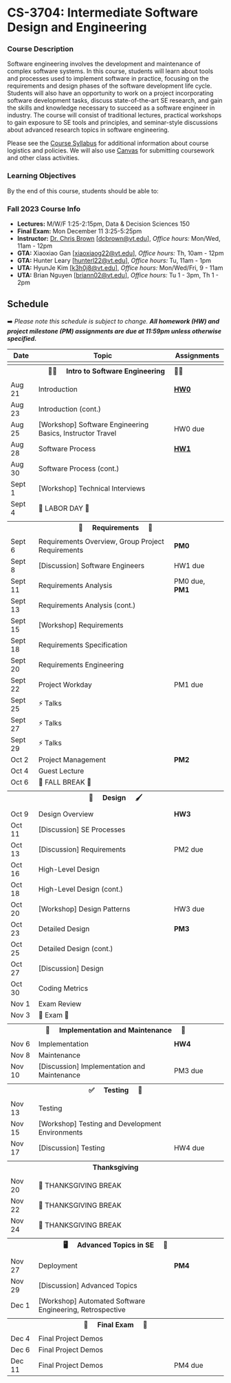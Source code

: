 # CS-3704: Intermediate Software Design and Engineering

### Course Description

Software engineering involves the development and maintenance of complex software systems. In this course, students will learn about tools and processes used to implement software in practice, focusing on the requirements and design phases of the software development life cycle. Students will also have an opportunity to work on a project incorporating software development tasks, discuss state-of-the-art SE research, and gain the skills and knowledge necessary to succeed as a software engineer in industry. The course will consist of traditional lectures, practical workshops to gain exposure to SE tools and principles, and seminar-style discussions about advanced research topics in software engineering.

Please see the [Course Syllabus](https://docs.google.com/document/d/1jGqHKlM8QHy8utRZ1Kg8g8SqumzIuqXvaba-oTESLvI/edit?usp=sharing) for additional information about course logistics and policies. We will also use [Canvas](https://canvas.vt.edu/courses/176246) for submitting coursework and other class activities.

### Learning Objectives

By the end of this course, students should be able to:

### Fall 2023 Course Info

* **Lectures:** M/W/F 1:25-2:15pm, Data & Decision Sciences 150
* **Final Exam:** Mon December 11 3:25-5:25pm
* **Instructor:** [Dr. Chris Brown](https://chbrown13.github.io) [dcbrown@vt.edu], *Office hours:* Mon/Wed, 11am - 12pm
* **GTA:** Xiaoxiao Gan [xiaoxiaog22@vt.edu], *Office hours:* Th, 10am - 12pm
* **GTA:** Hunter Leary [hunterl22@vt.edu], *Office hours:* Tu, 11am - 1pm
* **UTA:** HyunJe Kim [k3h0j8@vt.edu], *Office hours:* Mon/Wed/Fri, 9 - 11am
* **UTA:** Brian Nguyen [briann02@vt.edu], *Office hours:* Tu 1 - 3pm, Th 1 - 2pm

## Schedule

➡️ _Please note this schedule is subject to change. **All homework (HW) and project milestone (PM) assignments are due at 11:59pm unless otherwise specified.**_

| Date     | Topic                            |  Assignments       |
|----------|----------------------------------|------------------  |
| <tr><th colspan=3> 👨‍💻 &nbsp;&nbsp;&nbsp; Intro to Software Engineering &nbsp;&nbsp;&nbsp; 👩‍💻 </th></tr> |
| Aug 21 | Introduction | [**HW0**](HWs/HW0.md) |
| Aug 23 | Introduction (cont.) | |
| Aug 25 | [Workshop] Software Engineering Basics, Instructor Travel | HW0 due |
| Aug 28 | Software Process | [**HW1**](https://canvas.vt.edu/courses/176246/assignments/1900058) |
| Aug 30 | Software Process (cont.) |  |
| Sept 1 | [Workshop] Technical Interviews | |
| Sept 4 | 💼 LABOR DAY 🌄 |  |
| <tr><th colspan=3> 📝 &nbsp;&nbsp;&nbsp; Requirements &nbsp;&nbsp;&nbsp; 📖 </th></tr> |
| Sept 6 | Requirements Overview, Group Project Requirements | **PM0** |
| Sept 8 | [Discussion] Software Engineers | HW1 due |
| Sept 11 | Requirements Analysis | PM0 due, **PM1** |
| Sept 13 | Requirements Analysis (cont.) |  |
| Sept 15 | [Workshop] Requirements | |
| Sept 18 | Requirements Specification | |
| Sept 20 | Requirements Engineering | |
| Sept 22 | Project Workday | PM1 due |
| Sept 25 | ⚡ Talks | |
| Sept 27 | ⚡ Talks | |
| Sept 29 | ⚡ Talks | |
| Oct 2  | Project Management | **PM2** |
| Oct 4  | Guest Lecture  | |
| Oct 6  | 🍂 FALL BREAK 🌄 |  |
| <tr><th colspan=3> 🎨 &nbsp;&nbsp;&nbsp; Design &nbsp;&nbsp;&nbsp; 🖌️ </th></tr> |
| Oct 9  | Design Overview | **HW3** |
| Oct 11 | [Discussion] SE Processes |  |
| Oct 13 | [Discussion] Requirements | PM2 due |
| Oct 16 | High-Level Design |  |
| Oct 18 | High-Level Design (cont.) | |
| Oct 20 | [Workshop] Design Patterns | HW3 due |
| Oct 23 | Detailed Design | **PM3** |
| Oct 25 | Detailed Design (cont.) |  |
| Oct 27 | [Discussion] Design |  |
| Oct 30 | Coding Metrics |  |
| Nov 1  | Exam Review | |
| Nov 3  | 💯 Exam 💯 | |
| <tr><th colspan=3>  🚧 &nbsp;&nbsp;&nbsp; Implementation and Maintenance &nbsp;&nbsp;&nbsp; 🧹 </th></tr> |
| Nov 6  | Implementation | **HW4** |
| Nov 8  | Maintenance | |
| Nov 10 | [Discussion] Implementation and Maintenance  | PM3 due |
|  <tr><th colspan=3> ✅ &nbsp;&nbsp;&nbsp; Testing &nbsp;&nbsp;&nbsp; 🧪 </th></tr> |
| Nov 13 | Testing | |
| Nov 15 | [Workshop] Testing and Development Environments | |
| Nov 17 | [Discussion] Testing | HW4 due |
|  <tr><th colspan=3> Thanksgiving </th></tr> |
| Nov 20 | 🦃 THANKSGIVING BREAK | |
| Nov 22 | 🦃 THANKSGIVING BREAK | |
| Nov 24 | 🦃 THANKSGIVING BREAK | |
|  <tr><th colspan=3> 🖥️ &nbsp;&nbsp;&nbsp; Advanced Topics in SE &nbsp;&nbsp;&nbsp; 👀 </th></tr> |
| Nov 27 | Deployment | **PM4** |
| Nov 29 | [Discussion] Advanced Topics | |
| Dec 1  | [Workshop] Automated Software Engineering, Retrospective | |
|  <tr><th colspan=3>  💯 &nbsp;&nbsp;&nbsp; Final Exam &nbsp;&nbsp;&nbsp; 💯  </th></tr> |
| Dec 4  | Final Project Demos | |
| Dec 6  | Final Project Demos | |
| Dec 11 | Final Project Demos | PM4 due |
